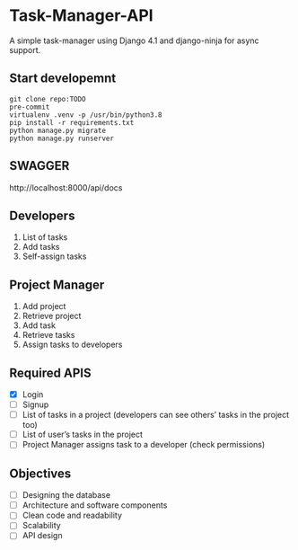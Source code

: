 # Task-Manager-API

A simple task-manager using Django 4.1 and django-ninja for async support.

## Start developemnt

```
git clone repo:TODO
pre-commit
virtualenv .venv -p /usr/bin/python3.8
pip install -r requirements.txt
python manage.py migrate
python manage.py runserver
```

## SWAGGER

http://localhost:8000/api/docs

## Developers

1. List of tasks
2. Add tasks
3. Self-assign tasks

## Project Manager

1. Add project
2. Retrieve project
3. Add task
4. Retrieve tasks
5. Assign tasks to developers

## Required APIS

- [x] Login
- [ ] Signup
- [ ] List of tasks in a project
      (developers can see others’ tasks in the project too)
- [ ] List of user’s tasks in the
      project
- [ ] Project Manager assigns task to a developer (check permissions)

## Objectives

- [ ] Designing the database
- [ ] Architecture and software components
- [ ] Clean code and readability
- [ ] Scalability
- [ ] API design

